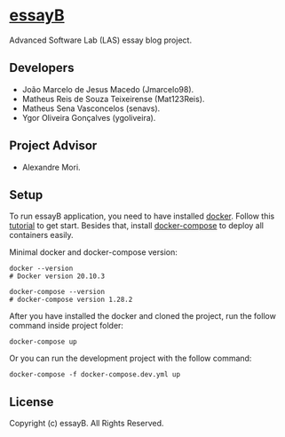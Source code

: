 # [essayB](https://essayb.com.br/)
Advanced Software Lab (LAS) essay blog project.

## Developers
* João Marcelo de Jesus Macedo (Jmarcelo98).
* Matheus Reis de Souza Teixeirense (Mat123Reis).
* Matheus Sena Vasconcelos (senavs).
* Ygor Oliveira Gonçalves (ygoliveira).

## Project Advisor
* Alexandre Mori.

## Setup
To run essayB application, you need to have installed [docker](https://docs.docker.com/). 
Follow this [tutorial](https://docs.docker.com/engine/install/ubuntu/) to get start.
Besides that, install [docker-compose](https://docs.docker.com/compose/install/) to deploy all containers easily.  

Minimal docker and docker-compose version:
```shell
docker --version
# Docker version 20.10.3

docker-compose --version
# docker-compose version 1.28.2
```

After you have installed the docker and cloned the project, run the follow command inside project folder:
```shell
docker-compose up
```

Or you can run the development project with the follow command:
```shell
docker-compose -f docker-compose.dev.yml up
```

## License
Copyright (c) essayB. All Rights Reserved.